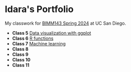 # Idara's Portfolio

My classwork for [BIMM143 Spring 2024](https://bioboot.github.io/bimm143_S24/) at UC San Diego.

- **Class 5** [Data visualization with ggplot](class05/Class05.Rproje.md)
- **Class 6** [R functions](class%206/6function.md)
- **Class 7** [Machine learning](class-7.pdf)
- **Class 8** []()
- **Class 9** []()
- **Class 10** []()
- **Class 11** []()
